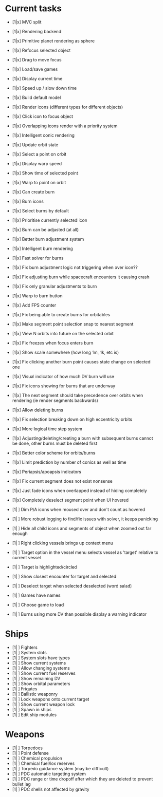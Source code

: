 # Current tasks
- [1|x] MVC split
- [1|x] Rendering backend
- [1|x] Primitive planet rendering as sphere
- [1|x] Refocus selected object
- [1|x] Drag to move focus
- [1|x] Load/save games
- [1|x] Display current time
- [1|x] Speed up / slow down time
- [1|x] Build default model
- [1|x] Render icons (different types for different objects)
- [1|x] Click icon to focus object
- [1|x] Overlapping icons render with a priority system
- [1|x] Intelligent conic rendering
- [1|x] Update orbit state
- [1|x] Select a point on orbit
- [1|x] Display warp speed
- [1|x] Show time of selected point
- [1|x] Warp to point on orbit
- [1|x] Can create burn
- [1|x] Burn icons
- [1|x] Select burns by default
- [1|x] Prioritise currently selected icon
- [1|x] Burn can be adjusted (at all)
- [1|x] Better burn adjustment system
- [1|x] Intelligent burn rendering
- [1|x] Fast solver for burns
- [1|x] Fix burn adjustment logic not triggering when over icon??
- [1|x] Fix adjusting burn while spacecraft encounters it causing crash
- [1|x] Fix only granular adjustments to burn
- [1|x] Warp to burn button
- [1|x] Add FPS counter
- [1|x] Fix being able to create burns for orbitables
- [1|x] Make segment point selection snap to nearest segment
- [1|x] View N orbits into future on the selected orbit
- [1|x] Fix freezes when focus enters burn
- [1|x] Show scale somewhere (how long 1m, 1k, etc is)
- [1|x] Fix clicking another burn point causes state change on selected one
- [1|x] Visual indicator of how much DV burn will use
- [1|x] Fix icons showing for burns that are underway
- [1|x] The next segment should take precedence over orbits when rendering (ie render segments backwards)
- [1|x] Allow deleting burns
- [1|x] Fix selection breaking down on high eccentricity orbits
- [1|x] More logical time step system
- [1|x] Adjusting/deleting/creating a burn with subsequent burns cannot be done, other burns must be deleted first
- [1|x] Better color scheme for orbits/burns
- [1|x] Limit prediction by number of conics as well as time
- [1|x] Periapsis/apoapsis indicators
- [1|x] Fix current segment does not exist nonsense
- [1|x] Just fade icons when overlapped instead of hiding completely 
- [1|x] Completely deselect segment point when UI hovered
- [1| ] Dim P/A icons when moused over and don't count as hovered
- [1| ] More robust logging to find/fix issues with solver, it keeps panicking
- [1| ] Hide all child icons and segments of object when zoomed out far enough

- [1| ] Right clicking vessels brings up context menu
- [1| ] Target option in the vessel menu selects vessel as 'target' relative to current vessel
- [1| ] Target is highlighted/circled
- [1| ] Show closest encounter for target and selected
- [1| ] Deselect target when selected deselected (word salad)

- [1| ] Games have names
- [1| ] Choose game to load
- [1| ] Burns using more DV than possible display a warning indicator

# Ships
- [1| ] Fighters
- [1| ] System slots
- [1| ] System slots have types
- [1| ] Show current systems
- [1| ] Allow changing systems
- [1| ] Show current fuel reserves
- [1| ] Show remaining DV
- [1| ] Show orbital parameters
- [1| ] Frigates
- [1| ] Ballistic weaponry
- [1| ] Lock weapons onto current target
- [1| ] Show current weapon lock
- [1| ] Spawn in ships
- [1| ] Edit ship modules

# Weapons
- [1| ] Torpedoes
- [1| ] Point defense
- [1| ] Chemical propulsion
- [1| ] Chemical fuel/lox reserves
- [1| ] Torpedo guidance system (may be difficult)
- [1| ] PDC automatic targeting system
- [1| ] PDC range or time dropoff after which they are deleted to prevent bullet lag
- [1| ] PDC shells not affected by gravity